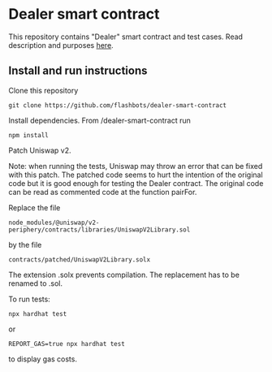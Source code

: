 # Dealer smart contract

This repository contains "Dealer" smart contract and test cases.
Read description and purposes [here](https://www.notion.so/flashbots/New-trends-in-decentralized-exchange-applications-exploring-the-design-space-1674e673732943769c693179d356a23c).

## Install and run instructions

Clone this repository
```
git clone https://github.com/flashbots/dealer-smart-contract
```

Install dependencies. From /dealer-smart-contract run
```
npm install
```

Patch Uniswap v2.

Note: when running the tests, Uniswap may throw an error that can be fixed with this patch. The patched code seems to hurt the intention of the original code but it is good enough for testing the Dealer contract. The original code can be read as commented code at the function pairFor.

Replace the file
```
node_modules/@uniswap/v2-periphery/contracts/libraries/UniswapV2Library.sol
```
by the file
```
contracts/patched/UniswapV2Library.solx
```
The extension .solx prevents compilation. The replacement has to be renamed to .sol.

To run tests:
```shell
npx hardhat test
```
or
```shell
REPORT_GAS=true npx hardhat test
```
to display gas costs.

